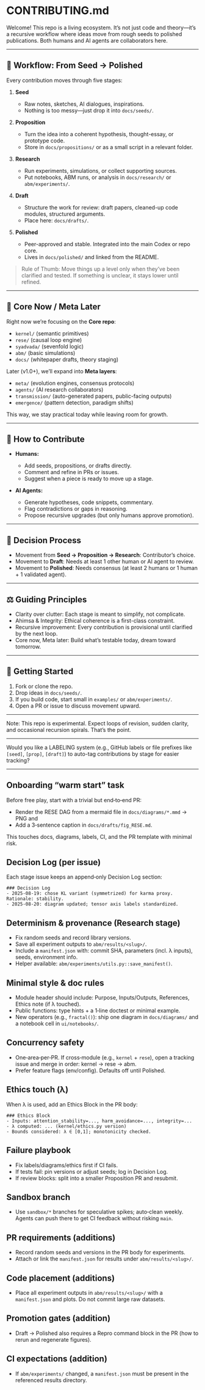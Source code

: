 # CONTRIBUTING.md

Welcome! This repo is a living ecosystem. It’s not just code and theory—it’s a recursive workflow where ideas move from rough seeds to polished publications. Both humans and AI agents are collaborators here.

---

## 🌱 Workflow: From Seed → Polished

Every contribution moves through five stages:

1. **Seed**
   - Raw notes, sketches, AI dialogues, inspirations.
   - Nothing is too messy—just drop it into `docs/seeds/`.

2. **Proposition**
   - Turn the idea into a coherent hypothesis, thought-essay, or prototype code.
   - Store in `docs/propositions/` or as a small script in a relevant folder.

3. **Research**
   - Run experiments, simulations, or collect supporting sources.
   - Put notebooks, ABM runs, or analysis in `docs/research/` or `abm/experiments/`.

4. **Draft**
   - Structure the work for review: draft papers, cleaned-up code modules, structured arguments.
   - Place here: `docs/drafts/`.

5. **Polished**
   - Peer-approved and stable. Integrated into the main Codex or repo core.
   - Lives in `docs/polished/` and linked from the README.

> Rule of Thumb: Move things up a level only when they’ve been clarified and tested. If something is unclear, it stays lower until refined.

---

## 🔑 Core Now / Meta Later

Right now we’re focusing on the **Core repo**:

- `kernel/` (semantic primitives)
- `rese/` (causal loop engine)
- `syadvada/` (sevenfold logic)
- `abm/` (basic simulations)
- `docs/` (whitepaper drafts, theory staging)

Later (v1.0+), we’ll expand into **Meta layers**:

- `meta/` (evolution engines, consensus protocols)
- `agents/` (AI research collaborators)
- `transmission/` (auto-generated papers, public-facing outputs)
- `emergence/` (pattern detection, paradigm shifts)

This way, we stay practical today while leaving room for growth.

---

## 🤝 How to Contribute

- **Humans:**
  - Add seeds, propositions, or drafts directly.
  - Comment and refine in PRs or issues.
  - Suggest when a piece is ready to move up a stage.

- **AI Agents:**
  - Generate hypotheses, code snippets, commentary.
  - Flag contradictions or gaps in reasoning.
  - Propose recursive upgrades (but only humans approve promotion).

---

## 🧭 Decision Process

- Movement from **Seed → Proposition → Research**: Contributor’s choice.
- Movement to **Draft**: Needs at least 1 other human or AI agent to review.
- Movement to **Polished**: Needs consensus (at least 2 humans or 1 human + 1 validated agent).

---

## ⚖️ Guiding Principles

- Clarity over clutter: Each stage is meant to simplify, not complicate.
- Ahimsa & Integrity: Ethical coherence is a first-class constraint.
- Recursive improvement: Every contribution is provisional until clarified by the next loop.
- Core now, Meta later: Build what’s testable today, dream toward tomorrow.

---

## 🚀 Getting Started

1. Fork or clone the repo.
2. Drop ideas in `docs/seeds/`.
3. If you build code, start small in `examples/` or `abm/experiments/`.
4. Open a PR or issue to discuss movement upward.

---

Note: This repo is experimental. Expect loops of revision, sudden clarity, and occasional recursion spirals. That’s the point.

---

Would you like a LABELING system (e.g., GitHub labels or file prefixes like `[seed]`, `[prop]`, `[draft]`) to auto-tag contributions by stage for easier tracking?

---

## Onboarding “warm start” task

Before free play, start with a trivial but end‑to‑end PR:

- Render the RESE DAG from a mermaid file in `docs/diagrams/*.mmd` → PNG and
- Add a 3‑sentence caption in `docs/drafts/fig_RESE.md`.

This touches docs, diagrams, labels, CI, and the PR template with minimal risk.

## Decision Log (per issue)

Each stage issue keeps an append‑only Decision Log section:

```
### Decision Log
- 2025-08-19: chose KL variant (symmetrized) for karma proxy. Rationale: stability.
- 2025-08-20: diagram updated; tensor axis labels standardized.
```

## Determinism & provenance (Research stage)

- Fix random seeds and record library versions.
- Save all experiment outputs to `abm/results/<slug>/`.
- Include a `manifest.json` with: commit SHA, parameters (incl. λ inputs), seeds, environment info.
- Helper available: `abm/experiments/utils.py::save_manifest()`.

## Minimal style & doc rules

- Module header should include: Purpose, Inputs/Outputs, References, Ethics note (if λ touched).
- Public functions: type hints + a 1‑line doctest or minimal example.
- New operators (e.g., `fractal()`): ship one diagram in `docs/diagrams/` and a notebook cell in `ui/notebooks/`.

## Concurrency safety

- One‑area‑per‑PR. If cross‑module (e.g., `kernel` + `rese`), open a tracking issue and merge in order: kernel → rese → abm.
- Prefer feature flags (env/config). Defaults off until Polished.

## Ethics touch (λ)

When λ is used, add an Ethics Block in the PR body:

```
### Ethics Block
- Inputs: attention_stability=..., harm_avoidance=..., integrity=...
- λ computed: ... (kernel/ethics.py version)
- Bounds considered: λ ∈ [0,1]; monotonicity checked.
```

## Failure playbook

- Fix labels/diagrams/ethics first if CI fails.
- If tests fail: pin versions or adjust seeds; log in Decision Log.
- If review blocks: split into a smaller Proposition PR and resubmit.

## Sandbox branch

- Use `sandbox/*` branches for speculative spikes; auto‑clean weekly. Agents can push there to get CI feedback without risking `main`.

## PR requirements (additions)

- Record random seeds and versions in the PR body for experiments.
- Attach or link the `manifest.json` for results under `abm/results/<slug>/`.

## Code placement (additions)

- Place all experiment outputs in `abm/results/<slug>/` with a `manifest.json` and plots. Do not commit large raw datasets.

## Promotion gates (addition)

- Draft → Polished also requires a Repro command block in the PR (how to rerun and regenerate figures).

## CI expectations (addition)

- If `abm/experiments/` changed, a `manifest.json` must be present in the referenced results directory.


